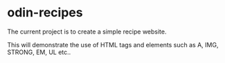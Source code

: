 # odin-recipes
The current project is to create a simple recipe website.

This will demonstrate the use of HTML tags and elements such as A, IMG, STRONG, EM, UL etc..